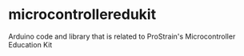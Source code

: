 # microcontrolleredukit
Arduino code and library that is related to ProStrain's Microcontroller Education Kit
